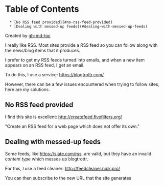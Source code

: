 
Table of Contents
=================

      * [No RSS feed provided](#no-rss-feed-provided)
      * [Dealing with messed-up feeds](#dealing-with-messed-up-feeds)

Created by [gh-md-toc](https://github.com/ekalinin/github-markdown-toc)



I really like RSS. Most sites provide a RSS feed so you can follow along with
the news/blog items that it produces.

I prefer to get my RSS feeds turned into emails, and when a new item appears on an RSS
feed, I get an email.

To do this, I use a service: https://blogtrottr.com/

However, there can be a few issues encountered when trying to follow sites, here
are my solutions.

## No RSS feed provided

I find this site is excellent: http://createfeed.fivefilters.org/

"Create an RSS feed for a web page which does not offer its own."

## Dealing with messed-up feeds

Some feeds, like https://slate.com/rss, are valid, but they have an invalid
_content type_ which messes up blogtrottr.

For this, I use a feed cleaner: http://feedcleaner.nick.pro/

You can then subscribe to the new URL that the site generates
